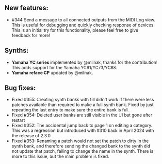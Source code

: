## New features:

* \#344 Send a message to all connected outputs from the MIDI Log view. This is useful for debugging and quickly checking
response of devices. This is an initial try for this functionality, please feel free to give feedback for more!

## Synths:

* **Yamaha YC series** implemented by @milnak, thanks for the contribution! This adds support for the Yamaha YC61/YC73/YC88.
* **Yamaha reface CP** updated by @milnak.

## Bug fixes:

* Fixed \#355: Creating synth banks with fill didn't work if there were less patches available than required to make a full synth bank. 
Fixed by just repeating the last entry to make sure the entire bank is full.
* Fixed \#354: Deleted user banks are still visible in the UI but gone after restart
* Fixed \#352: The accidental jump back to page 1 on editing a category. This was a regression but introduced with \#310 back in April 2024 with the release of 2.3.0
* Fixed \#353: Renaming a patch would not set the patch to dirty in the synth bank, and therefore sending the changed bank to the synth
did not update that patch, failing to change the name in the synth. There is more to this issue, but the main problem is fixed.